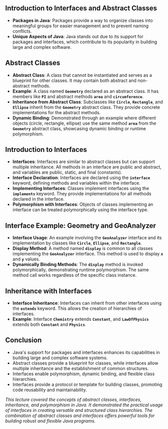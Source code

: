 ## **Introduction to Interfaces and Abstract Classes**

- **Packages in Java**: Packages provide a way to organize classes into meaningful groups for easier management and to prevent naming conflicts.
- **Unique Aspects of Java**: Java stands out due to its support for packages and interfaces, which contribute to its popularity in building large and complex software.

## **Abstract Classes**

- **Abstract Class**: A class that cannot be instantiated and serves as a blueprint for other classes. It may contain both abstract and non-abstract methods.
- **Example**: A class named **`Geometry`** declared as an abstract class. It has members like **`PI`** and abstract methods **`area`** and **`circumference`**.
- **Inheritance from Abstract Class**: Subclasses like **`Circle`**, **`Rectangle`**, and **`Ellipse`** inherit from the **`Geometry`** abstract class. They provide concrete implementations for the abstract methods.
- **Dynamic Binding**: Demonstrated through an example where different objects (circle, rectangle, ellipse) use the same method **`area`** from the **`Geometry`** abstract class, showcasing dynamic binding or runtime polymorphism.

## **Introduction to Interfaces**

- **Interfaces**: Interfaces are similar to abstract classes but can support multiple inheritance. All methods in an interface are public and abstract, and variables are public, static, and final (constants).
- **Interface Declaration**: Interfaces are declared using the **`interface`** keyword, defining methods and variables within the interface.
- **Implementing Interfaces**: Classes implement interfaces using the **`implements`** keyword. They provide implementations for all methods declared in the interface.
- **Polymorphism with Interfaces**: Objects of classes implementing an interface can be treated polymorphically using the interface type.

## **Interface Example: Geometry and GeoAnalyzer**

- **Interface Usage**: An example involving the **`GeoAnalyzer`** interface and its implementation by classes like **`Circle`**, **`Ellipse`**, and **`Rectangle`**.
- **Display Method**: A method named **`display`** is common to all classes implementing the **`GeoAnalyzer`** interface. This method is used to display **`x`** and **`y`** values.
- **Dynamically Binding Methods**: The **`display`** method is invoked polymorphically, demonstrating runtime polymorphism. The same method call works regardless of the specific class instance.

## **Inheritance with Interfaces**

- **Interface Inheritance**: Interfaces can inherit from other interfaces using the **`extends`** keyword. This allows the creation of hierarchies of interfaces.
- **Example**: Interface **`Chemistry`** extends **`Constant`**, and **`LawOfPhysics`** extends both **`Constant`** and **`Physics`**.

## **Conclusion**

- Java's support for packages and interfaces enhances its capabilities in building large and complex software systems.
- Abstract classes provide a blueprint for classes, while interfaces allow multiple inheritance and the establishment of common structures.
- Interfaces enable polymorphism, dynamic binding, and flexible class hierarchies.
- Interfaces provide a protocol or template for building classes, promoting code reusability and maintainability.

*This lecture covered the concepts of abstract classes, interfaces, inheritance, and polymorphism in Java. It demonstrated the practical usage of interfaces in creating versatile and structured class hierarchies. The combination of abstract classes and interfaces offers powerful tools for building robust and flexible Java programs.*